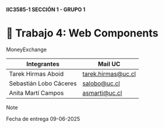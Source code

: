 #### IIC3585-1 SECCIÓN 1 - GRUPO 1
# 🤖 Trabajo 4: Web Components

MoneyExchange

| Integrantes | Mail UC |
|-|-|
| Tarek Hirmas Aboid | tarek.hirmas@uc.cl |
| Sebastián Lobo Cáceres | salobo@uc.cl|
| Anita Martí Campos | asmarti@uc.cl |

> [!NOTE]
> Fecha de entrega 09-06-2025
